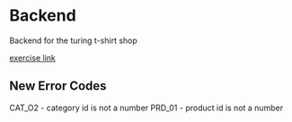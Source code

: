 # Backend

Backend for the turing t-shirt shop

[exercise link](https://turing.ly/dashboard/challenge)

## New Error Codes

CAT_O2 - category id is not a number
PRD_01 - product id is not a number